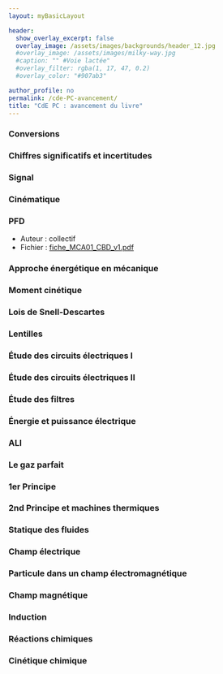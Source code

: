 ```yaml
---
layout: myBasicLayout

header:
  show_overlay_excerpt: false
  overlay_image: /assets/images/backgrounds/header_12.jpg
  #overlay_image: /assets/images/milky-way.jpg
  #caption: "" #Voie lactée"
  #overlay_filter: rgba(1, 17, 47, 0.2)
  #overlay_color: "#907ab3"

author_profile: no
permalink: /cde-PC-avancement/
title: "CdE PC : avancement du livre"
---
```


### Conversions
### Chiffres significatifs et incertitudes
### Signal
### Cinématique
### PFD

- Auteur : collectif
- Fichier : [fiche_MCA01_CBD_v1.pdf](fiche_MCA01_CBD_v1.pdf)

### Approche énergétique en mécanique
### Moment cinétique


### Lois de Snell-Descartes
### Lentilles


### Étude des circuits électriques I
### Étude des circuits électriques II
### Étude des filtres
### Énergie et puissance électrique
### ALI


### Le gaz parfait
### 1er Principe
### 2nd Principe et machines thermiques
### Statique des fluides


### Champ électrique
### Particule dans un champ électromagnétique
### Champ magnétique
### Induction

### Réactions chimiques
### Cinétique chimique